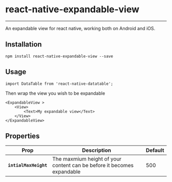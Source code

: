 # react-native-expandable-view

---
An expandable view for react native, working both on Android and iOS.

## <a name='install'>Installation</a>
```
npm install react-native-expandable-view --save
```

## <a name='usage'>Usage</a>
```
import DataTable from 'react-native-datatable';
```

Then wrap the view you wish to be expandable

```
<ExpandableView >
    <View>
        <Text>My expandable view</Text>
    </View>
</ExpandableView>
```

## Properties

| Prop | Description | Default |
|---|---|---|
|**`intialMaxHeight`**|The maxmium height of your content can be before it becomes expandable|500|

